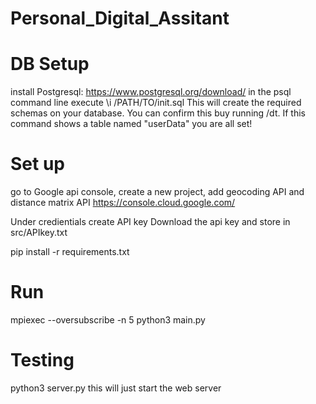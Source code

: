 # Personal_Digital_Assitant

# DB Setup
install Postgresql: https://www.postgresql.org/download/
in the psql command line execute
\i /PATH/TO/init.sql
This will create the required schemas on your database. You can confirm this buy running /dt. If this command shows a table named "userData" you are all set!

# Set up
go to Google api console, create a new project, add geocoding API and distance matrix API
https://console.cloud.google.com/

Under credientials create API key
Download the api key and store in src/APIkey.txt

pip install -r requirements.txt


# Run
mpiexec --oversubscribe -n 5 python3 main.py       


# Testing
python3 server.py
this will just start the web server
